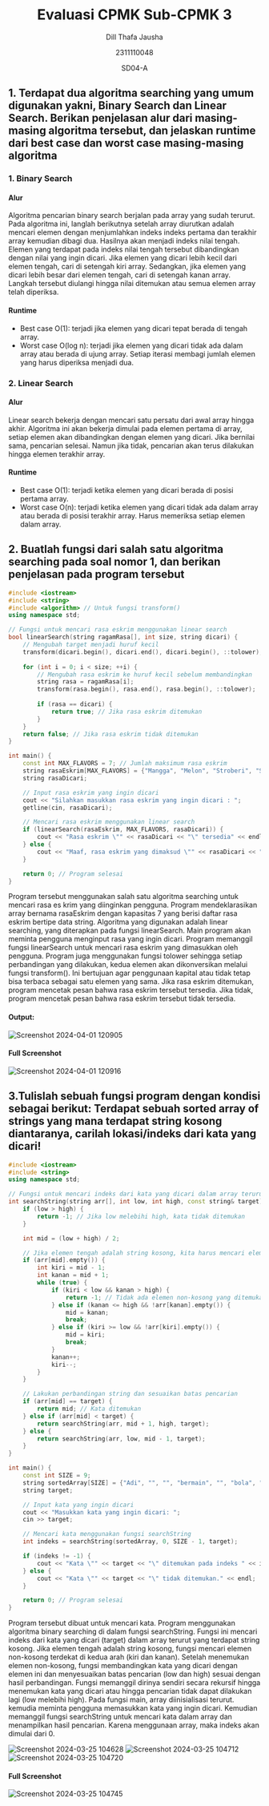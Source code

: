 # <h1 align="center">Evaluasi CPMK Sub-CPMK 3</h1>
<p align="center">Dill Thafa Jausha</p>
<p align="center">2311110048</p>
<p align="center">SD04-A</p>

## 1. Terdapat dua algoritma searching yang umum digunakan yakni, Binary Search dan Linear Search. Berikan penjelasan alur dari masing-masing algoritma tersebut, dan jelaskan runtime dari best case dan worst case masing-masing algoritma 
### 1. Binary Search
#### Alur
 Algoritma pencarian binary search berjalan pada array yang sudah terurut. Pada algoritma ini, langlah berikutnya setelah array diurutkan adalah mencari elemen dengan menjumlahkan indeks indeks pertama dan terakhir array kemudian dibagi dua. Hasilnya akan menjadi indeks nilai tengah. Elemen yang terdapat pada indeks nilai tengah tersebut dibandingkan dengan nilai yang ingin dicari. Jika elemen yang dicari lebih kecil dari elemen tengah, cari di setengah kiri array. Sedangkan, jika elemen yang dicari lebih besar dari elemen tengah, cari di setengah kanan array. Langkah tersebut diulangi hingga nilai ditemukan atau semua elemen array telah diperiksa.
#### Runtime
  - Best case O(1): terjadi jika elemen yang dicari tepat berada di tengah array.
  - Worst case O(log n): terjadi jika elemen yang dicari tidak ada dalam array atau berada di ujung array. Setiap iterasi membagi jumlah elemen yang harus diperiksa menjadi dua.
### 2. Linear Search
#### Alur
 Linear search bekerja dengan mencari satu persatu dari awal array hingga akhir. Algoritma ini akan bekerja dimulai pada elemen pertama di array, setiap elemen akan dibandingkan dengan elemen yang dicari. Jika bernilai sama, pencarian selesai. Namun jika tidak, pencarian akan terus dilakukan hingga elemen terakhir array.  
#### Runtime
  - Best case O(1): terjadi ketika elemen yang dicari berada di posisi pertama array.
  - Worst case O(n): terjadi ketika elemen yang dicari tidak ada dalam array atau berada di posisi terakhir array. Harus memeriksa setiap elemen dalam array.

## 2. Buatlah fungsi dari salah satu algoritma searching pada soal nomor 1, dan berikan penjelasan pada program tersebut 

```C++
#include <iostream>
#include <string>
#include <algorithm> // Untuk fungsi transform()
using namespace std;

// Fungsi untuk mencari rasa eskrim menggunakan linear search
bool linearSearch(string ragamRasa[], int size, string dicari) {
    // Mengubah target menjadi huruf kecil
    transform(dicari.begin(), dicari.end(), dicari.begin(), ::tolower);
    
    for (int i = 0; i < size; ++i) {
        // Mengubah rasa eskrim ke huruf kecil sebelum membandingkan
        string rasa = ragamRasa[i];
        transform(rasa.begin(), rasa.end(), rasa.begin(), ::tolower);
        
        if (rasa == dicari) {
            return true; // Jika rasa eskrim ditemukan
        }
    }
    return false; // Jika rasa eskrim tidak ditemukan
}

int main() {
    const int MAX_FLAVORS = 7; // Jumlah maksimum rasa eskrim
    string rasaEskrim[MAX_FLAVORS] = {"Mangga", "Melon", "Stroberi", "Susu Kurma", "Jagung", "Pisang", "Jeruk"};
    string rasaDicari;

    // Input rasa eskrim yang ingin dicari
    cout << "Silahkan masukkan rasa eskrim yang ingin dicari : ";
    getline(cin, rasaDicari);

    // Mencari rasa eskrim menggunakan linear search
    if (linearSearch(rasaEskrim, MAX_FLAVORS, rasaDicari)) {
        cout << "Rasa eskrim \"" << rasaDicari << "\" tersedia" << endl;
    } else {
        cout << "Maaf, rasa eskrim yang dimaksud \"" << rasaDicari << "\" tidak tersedia." << endl;
    }

    return 0; // Program selesai
}
 ```

Program tersebut menggunakan salah satu algoritma searching untuk mencari rasa es krim yang diinginkan pengguna. Program mendeklarasikan array bernama rasaEskrim dengan kapasitas 7 yang berisi daftar rasa eskrim bertipe data string. Algoritma yang digunakan adalah linear searching, yang diterapkan pada fungsi linearSearch. Main program akan meminta pengguna menginput rasa yang ingin dicari. Program memanggil fungsi linearSearch untuk mencari rasa eskrim yang dimasukkan oleh pengguna. Program juga menggunakan fungsi tolower sehingga setiap perbandingan yang dilakukan, kedua elemen akan dikonversikan melalui fungsi transform(). Ini bertujuan agar penggunaan kapital atau tidak tetap bisa terbaca sebagai satu elemen yang sama. Jika rasa eskrim ditemukan, program mencetak pesan bahwa rasa eskrim tersebut tersedia. Jika tidak, program mencetak pesan bahwa rasa eskrim tersebut tidak tersedia.

#### Output:

![Screenshot 2024-04-01 120905](https://github.com/Dillthf/Algoritma-Pemrograman-dan-Struktur-Data-1/assets/161497877/19e81056-6da2-4d4e-9a1e-a9473ee398db)

#### Full Screenshot

![Screenshot 2024-04-01 120916](https://github.com/Dillthf/Algoritma-Pemrograman-dan-Struktur-Data-1/assets/161497877/2ed0a1a7-b169-4630-a775-1f88282f5359)

## 3.Tulislah sebuah fungsi program dengan kondisi sebagai berikut: Terdapat sebuah sorted array of strings yang mana terdapat string kosong diantaranya, carilah lokasi/indeks dari kata yang dicari! 

```C++
#include <iostream>
#include <string>
using namespace std;

// Fungsi untuk mencari indeks dari kata yang dicari dalam array terurut yang mengandung string kosong
int searchString(string arr[], int low, int high, const string& target) {
    if (low > high) {
        return -1; // Jika low melebihi high, kata tidak ditemukan
    }

    int mid = (low + high) / 2;

    // Jika elemen tengah adalah string kosong, kita harus mencari elemen non-kosong terdekat
    if (arr[mid].empty()) {
        int kiri = mid - 1;
        int kanan = mid + 1;
        while (true) {
            if (kiri < low && kanan > high) {
                return -1; // Tidak ada elemen non-kosong yang ditemukan
            } else if (kanan <= high && !arr[kanan].empty()) {
                mid = kanan;
                break;
            } else if (kiri >= low && !arr[kiri].empty()) {
                mid = kiri;
                break;
            }
            kanan++;
            kiri--;
        }
    }

    // Lakukan perbandingan string dan sesuaikan batas pencarian
    if (arr[mid] == target) {
        return mid; // Kata ditemukan
    } else if (arr[mid] < target) {
        return searchString(arr, mid + 1, high, target);
    } else {
        return searchString(arr, low, mid - 1, target);
    }
}

int main() {
    const int SIZE = 9;
    string sortedArray[SIZE] = {"Adi", "", "", "bermain", "", "bola", "", "", "sedang"};
    string target;

    // Input kata yang ingin dicari
    cout << "Masukkan kata yang ingin dicari: ";
    cin >> target;

    // Mencari kata menggunakan fungsi searchString
    int indeks = searchString(sortedArray, 0, SIZE - 1, target);

    if (indeks != -1) {
        cout << "Kata \"" << target << "\" ditemukan pada indeks " << indeks << "." << endl;
    } else {
        cout << "Kata \"" << target << "\" tidak ditemukan." << endl;
    }

    return 0; // Program selesai
}


```

Program tersebut dibuat untuk mencari kata. Program menggunakan algoritma binary searching di dalam fungsi searchString. Fungsi ini mencari indeks dari kata yang dicari (target) dalam array terurut yang terdapat string kosong. Jika elemen tengah adalah string kosong, fungsi mencari elemen non-kosong terdekat di kedua arah (kiri dan kanan). Setelah menemukan elemen non-kosong, fungsi membandingkan kata yang dicari dengan elemen ini dan menyesuaikan batas pencarian (low dan high) sesuai dengan hasil perbandingan. Fungsi memanggil dirinya sendiri secara rekursif hingga menemukan kata yang dicari atau hingga pencarian tidak dapat dilakukan lagi (low melebihi high).
Pada fungsi main, array diinisialisasi terurut. kemudia meminta pengguna memasukkan kata yang ingin dicari. Kemudian memanggil fungsi searchString untuk mencari kata dalam array dan menampilkan hasil pencarian. Karena menggunaan array, maka indeks akan dimulai dari 0.

![Screenshot 2024-03-25 104628](https://github.com/Dillthf/Algoritma-Pemrograman-dan-Struktur-Data-1/assets/161497877/1da6da1f-e9da-4230-ab4d-39379d3e1bc4)
![Screenshot 2024-03-25 104712](https://github.com/Dillthf/Algoritma-Pemrograman-dan-Struktur-Data-1/assets/161497877/f1a81068-d7df-4440-b4ed-c81a4f8afe5b)
![Screenshot 2024-03-25 104720](https://github.com/Dillthf/Algoritma-Pemrograman-dan-Struktur-Data-1/assets/161497877/7960d35e-647e-4544-b068-98c106939801)

#### Full Screenshot

![Screenshot 2024-03-25 104745](https://github.com/Dillthf/Algoritma-Pemrograman-dan-Struktur-Data-1/assets/161497877/00b15a05-3857-4ff4-b661-487969c97c42)


